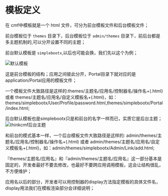 # 模板定义

在 cmf中模板就是一个 html 文件，可分为前台模板文件和后台模板文件；

前台模板位于 `themes` 目录下，后台模板位于 `admin/themes` 目录下，前后台都是多主题机制的,可以分开设置不同的主题；

前台默认模板是 `simplebootx`,以后也可能会换，我们先以这个为例；

![默认模板](../images/view_5695911cf31e7.png.jpg)

这是前台模板的结构；应用之间彼此分开，Portal目录下就对应的是application/Portal应用的模板文件；

一个模板文件大致路径是这样的:themes/主题名/应用名/控制器名/操作名+(.html) 或者 themes/主题名/应用名/自定义模板名+(.html)，如：themes/simplebootx/User/Profile/password.html,themes/simplebootx/Portal/index.html;


后台默认模板也是simplebootx只是和前台的名字一样而已，实质它是后台主题；
![thinkcmf后台主题](../images/5695949f3e2f1.png.jpg)

和前台的模式基本一样，一个后台模板文件大致路径是这样的: admin/themes/主题名/应用名/控制器名/操作名+(.html) 或者 admin/themes/主题名/应用名/自定义模板名+(.html)，如：admin/themes/simplebootx/Admin/Link/add.html;

『themes/主题名/应用名』和『admin/themes/主题名/应用名』这一部分基本是固定的，开发者最好不要去修改，也最好不要跨应用调用模板，这会让结构很乱，不方便维护；

应用名以后的部分，开发者可以用控制器的display方法指定模板的具体文件名，display用法我们在模板渲染部分会详细说明；